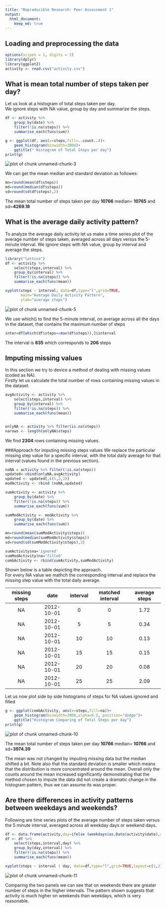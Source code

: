 ```yaml
---
title: "Reproducible Research: Peer Assessment 1"
output: 
  html_document:
    keep_md: true
---
```




## Loading and preprocessing the data

```r
options(scipen = 1, digits = 2)
library(dplyr)
library(ggplot2)
activity <- read.csv("activity.csv")
```



## What is mean total number of steps taken per day?


Let us look at a histogram of total steps taken per day.   
We ignore steps with NA value, group by day and summarize the steps.

```r
df <- activity %>%
    group_by(date) %>%
    filter(!is.na(steps)) %>%
    summarise_each(funs(sum))

g <- ggplot(df, aes(x=steps,fill=..count..))+
    geom_histogram(binwidth=3000)+
    ggtitle(" Histogram of Total Steps per day")
print(g)
```

![plot of chunk unnamed-chunk-3](figure/unnamed-chunk-3-1.png) 
   
We can get the mean median and standard deviation as followes:  

```r
mn=round(mean(df$steps))
md=round(median(df$steps))
sd=round(sd(df$steps),2)
```

The mean total number of steps taken per day **10766**  median= **10765** and sd=**4269.18** 

## What is the average daily activity pattern?
To analyze the average daily activity let us make a time series plot of the average number of steps taken, averaged across all days versus the 5-minute interval.
We ignore steps with NA value, group by interval and average the steps.


```r
library("lattice")
df <- activity %>%
    select(steps,interval) %>%
    group_by(interval) %>%
    filter(!is.na(steps)) %>%
    summarise_each(funs(mean))

xyplot(steps ~ interval, data=df,type="l",grid=TRUE,
       main="Average Daily Activity Pattern",
       ylab="average steps")
```

![plot of chunk unnamed-chunk-5](figure/unnamed-chunk-5-1.png) 

We use which() to find the 5-minute interval, on average across all the days in the dataset, that contains the maximum number of steps

```r
inter=df[which(df$steps==max(df$steps)),]$interval
```
The interval is **835** which corresponds to **206** steps

## Imputing missing values
In this section we try to device a method of dealing with  missing values (coded as NA).   
Firstly let us calculate the total number of rows containing missing values in the dataset.


```r
avgActivity <- activity %>%
    select(steps,interval) %>%
    group_by(interval) %>%
    filter(!is.na(steps)) %>%
    summarise_each(funs(mean))


onlyNA <- activity %>% filter(is.na(steps))
narows <- length(onlyNA$steps)
```
   
We find  **2304** rows containing missing values.   

###Approach for imputing missing steps values 
We replace the particular missing step value for a specific interval, with the total daily average for that interval (values found in the previous section).   

   

```r
noNA = activity %>% filter(!is.na(steps))
updated<-cbind(onlyNA,avgActivity)
updated <- updated[,c(5,2,3)]
modActivity <- rbind (noNA,updated)

sumActivity <- activity %>%
    group_by(date) %>%
    filter(!is.na(steps)) %>%
    summarise_each(funs(sum))

sumModActivity <- modActivity %>%
    group_by(date) %>%
    summarise_each(funs(sum))

mn=round(mean(sumModActivity$steps))
md=round(median(sumModActivity$steps))
sd=round(sd(sumModActivity$steps),2)

sumActivity$na='ignored'
sumModActivity$na='filled'
combActivity <- rbind(sumActivity,sumModActivity)
```
   

Shown below is a table depicting the approach.  
For every NA value we mathch the corresponding interval and replace the missing step value with the total daily average.

| missing steps |    date    | interval | matched interval | average steps |
|:-------------:|:----------:|:--------:|:----------------:|:-------------:|
|      NA       | 2012-10-01 |    0     |        0         |     1.72      |
|      NA       | 2012-10-01 |    5     |        5         |     0.34      |
|      NA       | 2012-10-01 |    10    |        10        |     0.13      |
|      NA       | 2012-10-01 |    15    |        15        |     0.15      |
|      NA       | 2012-10-01 |    20    |        20        |     0.08      |
|      NA       | 2012-10-01 |    25    |        25        |     2.09      |
   
Let us now plot side by side histograms of steps for NA values ignored and filled 

```r
g <- ggplot(combActivity, aes(x=steps,fill=na))+
    geom_histogram(binwidth=3000,alpha=0.5, position="dodge")+
    ggtitle("Histogram Comparing of Total Steps per day")
print(g)
```

![plot of chunk unnamed-chunk-10](figure/unnamed-chunk-10-1.png) 


The mean total number of steps taken per day **10766**  median= **10766** and sd=**3974.39** 
   
The mean was not changed by imputing missing data but the median shifted a bit.  Note also that the standard deviation is smaller which means that the distribution is more concentrated around the mean.
Overall only the counts around the mean increased significantly demonstrating that the method chosen to impute the data did not create a dramatic change in the histogram pattern, thus we can assume its was proper.


## Are there differences in activity patterns between weekdays and weekends?

Following are time series plots of the average number of steps taken versus the 5 minute interval, averaged across all weekday days or weekend days.


```r
df <- data.frame(activity,day=ifelse (weekdays(as.Date(activity$date),abbreviate =TRUE)%in% c('Sat','Sun'),'weekend','weekday'))
df <- df %>%
    select(steps,interval,day) %>%
    group_by(day,interval) %>%
    filter(!is.na(steps)) %>%
    summarise_each(funs(mean))

xyplot(steps ~ interval | day, data=df,type="l",grid=TRUE,layout=c(1,2),main="Comparing Activity Patterns")
```

![plot of chunk unnamed-chunk-11](figure/unnamed-chunk-11-1.png) 
   
Comparing the two panels we can see that on weekends there are greater number of steps in the higher intervals.  The pattern shown suggests that activity is much higher on weekends than weekdays, which is very reasonable.   



